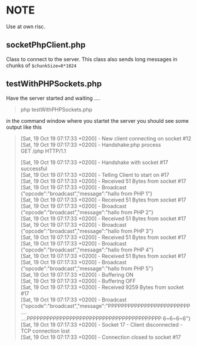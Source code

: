 # NOTE

Use at own risc. 

## socketPhpClient.php

Class to connect to the server. 
This class also sends long messages in chunks of ``$chunkSize=8*1024`` 

## testWithPHPSockets.php

Have the server started and waiting ....

> php testWithPHPSockets.php

in the command window  where you startet the server you should see some output
like this 


>[Sat, 19 Oct 19 07:17:33 +0200] - New client connecting on socket #12  
>[Sat, 19 Oct 19 07:17:33 +0200] - Handshake:php process  
>GET /php HTTP/1.1  
>  
>  
>[Sat, 19 Oct 19 07:17:33 +0200] - Handshake with socket #17 successful  
>[Sat, 19 Oct 19 07:17:33 +0200] - Telling Client to start on  #17  
>[Sat, 19 Oct 19 07:17:33 +0200] - Received 51 Bytes from socket #17  
>[Sat, 19 Oct 19 07:17:33 +0200] - Broadcast {"opcode":"broadcast","message":"hallo from PHP 1"}  
>[Sat, 19 Oct 19 07:17:33 +0200] - Received 51 Bytes from socket #17  
>[Sat, 19 Oct 19 07:17:33 +0200] - Broadcast {"opcode":"broadcast","message":"hallo from PHP 2"}  
>[Sat, 19 Oct 19 07:17:33 +0200] - Received 51 Bytes from socket #17  
>[Sat, 19 Oct 19 07:17:33 +0200] - Broadcast {"opcode":"broadcast","message":"hallo from PHP 3"}  
>[Sat, 19 Oct 19 07:17:33 +0200] - Received 51 Bytes from socket #17  
>[Sat, 19 Oct 19 07:17:33 +0200] - Broadcast {"opcode":"broadcast","message":"hallo from PHP 4"}  
>[Sat, 19 Oct 19 07:17:33 +0200] - Received 51 Bytes from socket #17  
>[Sat, 19 Oct 19 07:17:33 +0200] - Broadcast {"opcode":"broadcast","message":"hallo from PHP 5"}  
>[Sat, 19 Oct 19 07:17:33 +0200] - Buffering ON  
>[Sat, 19 Oct 19 07:17:33 +0200] - Buffering OFF  
>[Sat, 19 Oct 19 07:17:33 +0200] - Received 9259 Bytes from socket #17  
>[Sat, 19 Oct 19 07:17:33 +0200] - Broadcast {"opcode":"broadcast","message":"PPPPPPPPPPPPPPPPPPPPPPPPP  ....  
>....PPPPPPPPPPPPPPPPPPPPPPPPPPPPPPPPPPPPPPPPP 6~6~6~6"}  
>[Sat, 19 Oct 19 07:17:33 +0200] - Socket 17 - Client disconnected - TCP connection lost  
>[Sat, 19 Oct 19 07:17:33 +0200] - Connection closed to socket #17  